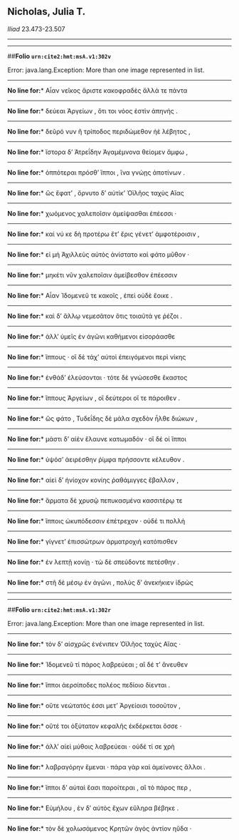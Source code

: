 ## Nicholas, Julia T.

*Iliad* 23.473-23.507

---

---

##**Folio `urn:cite2:hmt:msA.v1:302v`**



Error: java.lang.Exception: More than one image represented in list.

--- 

 **No line for:*** Αἶαν νεῖκος ἄριστε κακοφραδὲς ἄλλά τε πάντα

--- 

 **No line for:*** δεύεαι Ἀργείων , ὅτι τοι νόος ἐστὶν ἀπηνής .

--- 

 **No line for:*** δεῦρό νυν ἢ τρίποδος περιδώμεθον ἠὲ λέβητος ,

--- 

 **No line for:*** ἴστορα δʼ Ἀτρεΐδην Ἀγαμέμνονα θείομεν ἄμφω ,

--- 

 **No line for:*** ὁππότεραι πρόσθʼ ἵπποι , ἵνα γνώῃς ἀποτίνων .

--- 

 **No line for:*** ὣς ἔφατʼ , ὄρνυτο δʼ αὐτίκʼ Ὀϊλῆος ταχὺς Αἴας

--- 

 **No line for:*** χωόμενος χαλεποῖσιν ἀμείψασθαι ἐπέεσσι ·

--- 

 **No line for:*** καί νύ κε δὴ προτέρω ἔτʼ ἔρις γένετʼ ἀμφοτέροισιν ,

--- 

 **No line for:*** εἰ μὴ Ἀχιλλεὺς αὐτὸς ἀνίστατο καὶ φάτο μῦθον ·

--- 

 **No line for:*** μηκέτι νῦν χαλεποῖσιν ἀμείβεσθον ἐπέεσσιν

--- 

 **No line for:*** Αἶαν Ἰδομενεῦ τε κακοῖς , ἐπεὶ οὐδὲ ἔοικε .

--- 

 **No line for:*** καὶ δʼ ἄλλῳ νεμεσᾶτον ὅτις τοιαῦτά γε ῥέζοι .

--- 

 **No line for:*** ἀλλʼ ὑμεῖς ἐν ἀγῶνι καθήμενοι εἰσοράασθε

--- 

 **No line for:*** ἵππους · οἳ δὲ τάχʼ αὐτοὶ ἐπειγόμενοι περὶ νίκης

--- 

 **No line for:*** ἐνθάδʼ ἐλεύσονται · τότε δὲ γνώσεσθε ἕκαστος

--- 

 **No line for:*** ἵππους Ἀργείων , οἳ δεύτεροι οἵ τε πάροιθεν .

--- 

 **No line for:*** ὣς φάτο , Τυδεΐδης δὲ μάλα σχεδὸν ἦλθε διώκων ,

--- 

 **No line for:*** μάστι δʼ αἰὲν ἔλαυνε κατωμαδόν · οἳ δέ οἱ ἵπποι

--- 

 **No line for:*** ὑψόσʼ ἀειρέσθην ῥίμφα πρήσσοντε κέλευθον .

--- 

 **No line for:*** αἰεὶ δʼ ἡνίοχον κονίης ῥαθάμιγγες ἔβαλλον ,

--- 

 **No line for:*** ἅρματα δὲ χρυσῷ πεπυκασμένα κασσιτέρῳ τε

--- 

 **No line for:*** ἵπποις ὠκυπόδεσσιν ἐπέτρεχον · οὐδέ τι πολλὴ

--- 

 **No line for:*** γίγνετʼ ἐπισσώτρων ἁρματροχιὴ κατόπισθεν

--- 

 **No line for:*** ἐν λεπτῇ κονίῃ · τὼ δὲ σπεύδοντε πετέσθην .

--- 

 **No line for:*** στῆ δὲ μέσῳ ἐν ἀγῶνι , πολὺς δʼ ἀνεκήκιεν ἱδρὼς

---

---

##**Folio `urn:cite2:hmt:msA.v1:302r`**



Error: java.lang.Exception: More than one image represented in list.

--- 

 **No line for:*** τὸν δʼ αἰσχρῶς ἐνένιπεν Ὀϊλῆος ταχὺς Αἴας ·

--- 

 **No line for:*** Ἰδομενεῦ τί πάρος λαβρεύεαι ; αἳ δέ τʼ ἄνευθεν

--- 

 **No line for:*** ἵπποι ἀερσίποδες πολέος πεδίοιο δίενται .

--- 

 **No line for:*** οὔτε νεώτατός ἐσσι μετʼ Ἀργείοισι τοσοῦτον ,

--- 

 **No line for:*** οὔτέ τοι ὀξύτατον κεφαλῆς ἐκδέρκεται ὄσσε ·

--- 

 **No line for:*** ἀλλʼ αἰεὶ μύθοις λαβρεύεαι · οὐδέ τί σε χρὴ

--- 

 **No line for:*** λαβραγόρην ἔμεναι · πάρα γὰρ καὶ ἀμείνονες ἄλλοι .

--- 

 **No line for:*** ἵπποι δʼ αὐταὶ ἔασι παροίτεραι , αἳ τὸ πάρος περ ,

--- 

 **No line for:*** Εὐμήλου , ἐν δʼ αὐτὸς ἔχων εὔληρα βέβηκε .

--- 

 **No line for:*** τὸν δὲ χολωσάμενος Κρητῶν ἀγὸς ἀντίον ηὔδα ·